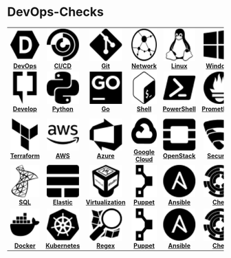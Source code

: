 # DevOps-Checks

<center>
<table>
<tr>
<td align="center" width="175px;" height=80px;"><a href="chapter/devops/README.md"><img src="images/devops.svg" width="75px;" height="75px;" alt="DevOps"/><br /><b>DevOps</b></a></td>
<td align="center" width="175px;" height=80px;"><a href="chapter/cicd/README.md"><img src="images/cicd.svg" width="75px;" height="75px;" alt="cicd"/><br/><b>CI/CD</b></a></td>
<td align="center" width="175px;" height=80px;"><a href="chapter/git/README.md"><img src="images/git.svg" width="75px;" height="75px;" alt=""/><br/><b>Git</b></a></td>
<td align="center" width="175px;" height=80px;"><a href="chapter/network/README.md"><img src="images/network.svg" width="75px;" height="75px;" alt="Network"/><br/><b>Network</b></a></td>
<td align="center" width="175px;" height=80px;"><a href="chapter/linux/README.md"><img src="images/linux.svg" width="75px;" height="75px;" alt="Linux"/><br/><b>Linux</b></a></td>
<td align="center" width="175px;" height=80px;"><a href="chapter/linux/README.md"><img src="images/windows.svg" width="75px;" height="75px;" alt="Linux"/><br/><b>Windows</b></a></td>
</tr>

<tr>
<td align="center" width="175px;" height=80px;"><a href="exercises/software_development/README.md"><img src="images/develop.svg" width="75px;" height="75px;" alt=""/><br /><b>Develop</b></a></td>
<td align="center" width="175px;" height=80px;"><a href="#python"><img src="images/python.svg" width="75px;" height="75px;" alt=""/><br /><b>Python</b></a></td>
<td align="center" width="175px;" height=80px;"><a href="#go"><img src="images/go.svg" width="75px;" height="75px;" alt=""/><br /><b>Go</b></a></td>
<td align="center" width="175px;" height=80px;"><a href="exercises/shell/README.md"><img src="images/bash.svg" width="75px;" height="75px;" alt=""/><br /><b>Shell</b></a></td>
<td align="center" width="175px;" height=80px;"><a href="exercises/shell/README.md"><img src="images/powershell.svg" width="75px;" height="75px;" alt=""/><br /><b>PowerShell</b></a></td>
<td align="center" width="175px;" height=80px;"><a href="#prometheus"><img src="images/prometheus.svg" width="75px;" height="75px;" alt=""/><br /><b>Prometheus</b></a></td>
</tr>
                                                                                                                                              
<tr>
<td align="center" width="175px;" height=80px;"><a href="#operating-system"><img src="images/terraform.svg" width="75px;" height="75px;" alt=""/><br /><b>Terraform</b></a></td>
<td align="center" width="175px;" height=80px;"><a href="exercises/aws/README.md"><img src="images/amazonaws.svg" width="75px;" height="75px;" alt=""/><br /><b>AWS</b></a></td>
<td align="center" width="175px;" height=80px;"><a href="#azure"><img src="images/azure.svg" width="75px;" height="75px;" alt=""/><br /><b>Azure</b></a></td>
<td align="center" width="175px;" height=80px;"><a href="#gcp"><img src="images/googlecloud.svg" width="75px;" height="75px;" alt=""/><br /><b>Google Cloud</b></a></td>
<td align="center" width="175px;" height=80px;"><a href="#openstack"><img src="images/openstack.svg" width="75px;" height="75px;" alt=""/><br /><b>OpenStack</b></a></td>
<td align="center" width="175px;" height=80px;"><a href="exercises/security/README.md"><img src="images/security.svg" width="75px;" height="75px;" alt=""/><br /><b>Security</b></a></td>
</tr>
  
<tr>
<td align="center" width="175px;" height=80px;"><a href="#monitoring"><img src="images/sql.svg" width="75px;" height="75px;" alt=""/><br /><b>SQL</b></a></td>
<td align="center" width="175px;" height=80px;"><a href="#elastic"><img src="images/elasticstack.svg" width="75px;" height="75px;" alt=""/><br /><b>Elastic</b></a></td>
<td align="center" width="175px;" height=80px;"><a href="#virtualization"><img src="images/virtualbox.svg" width="75px;" height="75px;" alt=""/><br /><b>Virtualization</b></a></td>
<td align="center" width="175px;" height=80px;"><a href="exercises/cloud/README.md"><img src="images/puppet.svg" width="75px;" height="75px;" alt=""/><br /><b>Puppet</b></a></td>
<td align="center" width="175px;" height=80px;"><a href="chapter/ansible/README.md"><img src="images/ansible.svg" width="75px;" height="75px;" alt="ansible"/><br/><b>Ansible</b></a></td>
<td align="center" width="175px;" height=80px;"><a href="#Misc"><img src="images/chef.svg" width="75px;" height="75px;" alt=""/><br /><b>Chef</b></a></td>
 </tr>

<tr>
<td align="center" width="175px;" height=80px;"><a href="#monitoring"><img src="images/docker.svg" width="75px;" height="75px;" alt="Docker"/><br /><b>Docker</b></a></td>
<td align="center" width="175px;" height=80px;"><a href="#kubernetes"><img src="images/kubernetes.svg" width="75px;" height="75px;" alt=""/><br /><b>Kubernetes</b></a></td>
<td align="center" width="175px;" height=80px;"><a href="#elastic"><img src="images/regex.svg" width="75px;" height="75px;" alt="Regex"/><br /><b>Regex</b></a></td>
<td align="center" width="175px;" height=80px;"><a href="exercises/cloud/README.md"><img src="images/puppet.svg" width="75px;" height="75px;" alt=""/><br /><b>Puppet</b></a></td>
<td align="center" width="175px;" height=80px;"><a href="chapter/ansible/README.md"><img src="images/ansible.svg" width="75px;" height="75px;" alt="ansible"/><br/><b>Ansible</b></a></td>
<td align="center" width="175px;" height=80px;"><a href="#Misc"><img src="images/chef.svg" width="75px;" height="75px;" alt=""/><br /><b>Chef</b></a></td>
 </tr>

</table>
</center>
